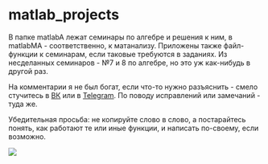 # matlab_projects

В папке matlabA лежат семинары по алгебре и решения к ним, в matlabMA - соответственно, к матанализу.
Приложены также файл-функции к семинарам, если таковые требуются в заданиях.
Из несделанных семинаров - №7 и 8 по алгебре, но это уж как-нибудь в другой раз.

На комментарии я не был богат, если что-то нужно разъяснить - смело стучитесь в [ВК](http://vk.com/parkanaur) или в [Telegram](http://t.me/parkanaur). По поводу исправлений или замечаний - туда же.

Убедительная просьба: не копируйте слово в слово, а постарайтесь понять, как работают те или иные функции, и написать по-своему, если возможно.

![](https://i.imgur.com/pqQhfck.jpg)
